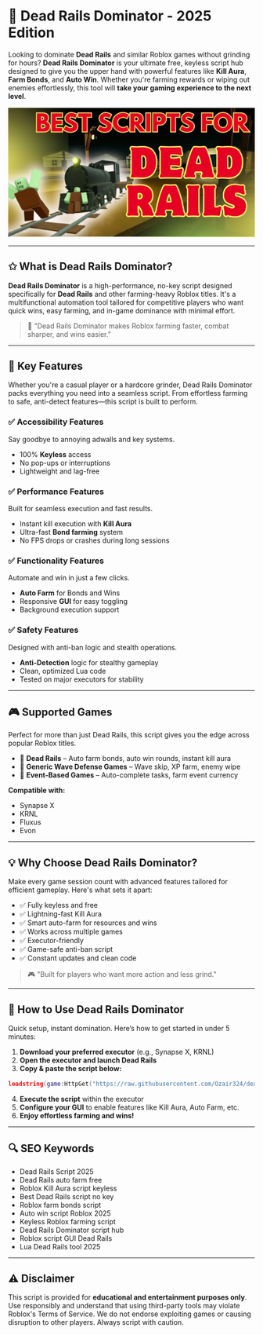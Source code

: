 # 🔵 Dead Rails Dominator - 2025 Edition

Looking to dominate **Dead Rails** and similar Roblox games without grinding for hours? **Dead Rails Dominator** is your ultimate free, keyless script hub designed to give you the upper hand with powerful features like **Kill Aura**, **Farm Bonds**, and **Auto Win**. Whether you're farming rewards or wiping out enemies effortlessly, this tool will **take your gaming experience to the next level**.

![script-image](https://github.com/Ozair324/dead-rails-auto-farm-/blob/main/Dead%20Rails%20Dominator.png)

---

## ✩️ What is Dead Rails Dominator?

**Dead Rails Dominator** is a high-performance, no-key script designed specifically for **Dead Rails** and other farming-heavy Roblox titles. It's a multifunctional automation tool tailored for competitive players who want quick wins, easy farming, and in-game dominance with minimal effort.

> 🔵 "Dead Rails Dominator makes Roblox farming faster, combat sharper, and wins easier."

---

## 🌟 Key Features

Whether you're a casual player or a hardcore grinder, Dead Rails Dominator packs everything you need into a seamless script. From effortless farming to safe, anti-detect features—this script is built to perform.

### ✅ Accessibility Features

Say goodbye to annoying adwalls and key systems.

* 100% **Keyless** access
* No pop-ups or interruptions
* Lightweight and lag-free

### ✅ Performance Features

Built for seamless execution and fast results.

* Instant kill execution with **Kill Aura**
* Ultra-fast **Bond farming** system
* No FPS drops or crashes during long sessions

### ✅ Functionality Features

Automate and win in just a few clicks.

* **Auto Farm** for Bonds and Wins
* Responsive **GUI** for easy toggling
* Background execution support

### ✅ Safety Features

Designed with anti-ban logic and stealth operations.

* **Anti-Detection** logic for stealthy gameplay
* Clean, optimized Lua code
* Tested on major executors for stability

---

## 🎮 Supported Games

Perfect for more than just Dead Rails, this script gives you the edge across popular Roblox titles.

* 🥭 **Dead Rails** – Auto farm bonds, auto win rounds, instant kill aura
* 👑 **Generic Wave Defense Games** – Wave skip, XP farm, enemy wipe
* 🎉 **Event-Based Games** – Auto-complete tasks, farm event currency

**Compatible with:**

* Synapse X
* KRNL
* Fluxus
* Evon

---

## 💡 Why Choose Dead Rails Dominator?

Make every game session count with advanced features tailored for efficient gameplay. Here's what sets it apart:

* ✅ Fully keyless and free
* ✅ Lightning-fast Kill Aura
* ✅ Smart auto-farm for resources and wins
* ✅ Works across multiple games
* ✅ Executor-friendly
* ✅ Game-safe anti-ban script
* ✅ Constant updates and clean code

> 🎮 "Built for players who want more action and less grind."

---

## 🧠 How to Use Dead Rails Dominator

Quick setup, instant domination. Here’s how to get started in under 5 minutes:

1. **Download your preferred executor** (e.g., Synapse X, KRNL)
2. **Open the executor and launch Dead Rails**
3. **Copy & paste the script below:**

```lua
loadstring(game:HttpGet("https://raw.githubusercontent.com/Ozair324/dead-rails-auto-farm-/refs/heads/main/dead%20rails%20auto%20farm.lua"))()
```

4. **Execute the script** within the executor
5. **Configure your GUI** to enable features like Kill Aura, Auto Farm, etc.
6. **Enjoy effortless farming and wins!**

---

## 🔍 SEO Keywords

* Dead Rails Script 2025
* Dead Rails auto farm free
* Roblox Kill Aura script keyless
* Best Dead Rails script no key
* Roblox farm bonds script
* Auto win script Roblox 2025
* Keyless Roblox farming script
* Dead Rails Dominator script hub
* Roblox script GUI Dead Rails
* Lua Dead Rails tool 2025

---

## ⚠️ Disclaimer

This script is provided for **educational and entertainment purposes only**. Use responsibly and understand that using third-party tools may violate Roblox's Terms of Service. We do not endorse exploiting games or causing disruption to other players. Always script with caution.
